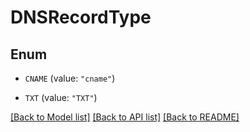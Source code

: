# DNSRecordType

## Enum


* `CNAME` (value: `"cname"`)

* `TXT` (value: `"TXT"`)


[[Back to Model list]](../README.md#documentation-for-models) [[Back to API list]](../README.md#documentation-for-api-endpoints) [[Back to README]](../README.md)


